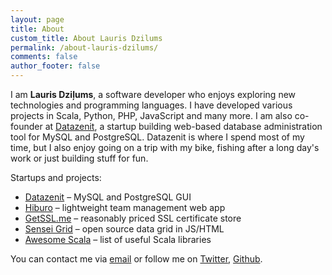 ```yaml
---
layout: page
title: About
custom_title: About Lauris Dzilums
permalink: /about-lauris-dzilums/
comments: false
author_footer: false
---
```


I am **Lauris Dziļums**, a software developer who enjoys exploring
new technologies and programming languages. I have developed various
projects in Scala, Python, PHP, JavaScript and
many more. I am also co-founder at [Datazenit](http://datazenit.com),
a startup building web-based database administration tool for MySQL and PostgreSQL. Datazenit is where
I spend most of my time, but I also enjoy going on a trip with my bike,
fishing after a long day's work or just building stuff for fun.

Startups and projects:

* [Datazenit](http://datazenit.com) – MySQL and PostgreSQL GUI
* [Hiburo](https://hiburo.com) – lightweight team management web app
* [GetSSL.me](https://getssl.me) – reasonably priced SSL certificate store
* [Sensei Grid](https://github.com/datazenit/sensei-grid) – open source data grid in JS/HTML
* [Awesome Scala](https://github.com/lauris/awesome-scala) –  list of useful Scala libraries

You can contact me via [email](mailto:lauris@datazenit.com) or follow me on [Twitter](http://twitter.com/lauriswat), [Github](http://github.com/lauris).

